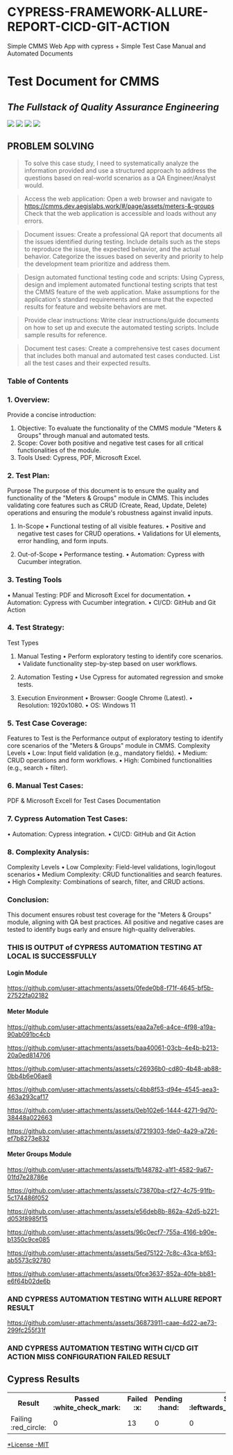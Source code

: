 # CYPRESS-FRAMEWORK-ALLURE-REPORT-CICD-GIT-ACTION
Simple CMMS Web App with cypress + Simple Test Case Manual and Automated Documents 

# Test Document for CMMS
## _The Fullstack of Quality Assurance Engineering_

[![](https://img.shields.io/badge/-odieSDET-1da1f2?logo=twitter&style=flat-square&logoColor=white)](https://twitter.com)
[![](https://img.shields.io/badge/-odieSDET-c32aa3?logo=instagram&style=flat-square&logoColor=white)](https://instagram.com) 
[![](https://img.shields.io/badge/-odieSDET-007bb5?logo=linkedin&style=flat-square&logoColor=white)](https://www.linkedin.com/in/ahmad-dodi-yandra-9424b4a9/)
[![](https://img.shields.io/badge/-odieSDET-ff0000?logo=youtube&style=flat-square&logoColor=white)](https://youtube.com)  
</div> 

## PROBLEM SOLVING
> To solve this case study, I need to systematically analyze the information provided and use a structured approach to address the questions based on real-world scenarios as a QA Engineer/Analyst would.

> Access the web application: Open a web browser and navigate to https://cmms.dev.aegislabs.work/#/page/assets/meters-&-groups Check that the web application is accessible and loads without any errors.

> Document issues: Create a professional QA report that documents all the issues identified during testing. Include details such as the steps to reproduce the issue, the expected behavior, and the actual behavior. Categorize the issues based on severity and priority to help the development team prioritize and address them.

> Design automated functional testing code and scripts: Using Cypress, design and implement automated functional testing scripts that test the CMMS feature of the web application. Make assumptions for the application's standard requirements and ensure that the expected results for feature and website behaviors are met.

> Provide clear instructions: Write clear instructions/guide documents on how to set up and execute the automated testing scripts. Include sample results for reference.

> Document test cases: Create a comprehensive test cases document that includes both manual and automated test cases conducted. List all the test cases and their expected results.


### Table of Contents

### 1. Overview:
Provide a concise introduction: 
1. Objective: To evaluate the functionality of the CMMS module "Meters & Groups" through manual and automated tests.
2. Scope: Cover both positive and negative test cases for all critical functionalities of the module. 
3. Tools Used: Cypress, PDF, Microsoft Excel.

### 2. Test Plan:
Purpose 
The purpose of this document is to ensure the quality and functionality of the "Meters & Groups" module in CMMS. This includes validating core features such as CRUD (Create, Read, Update, Delete) operations and ensuring the module's robustness against invalid inputs.

1. In-Scope 
• Functional testing of all visible features.
• Positive and negative test cases for CRUD operations.
• Validations for UI elements, error handling, and form inputs.

2. Out-of-Scope 
• Performance testing.
• Automation: Cypress with Cucumber integration.

### 3. Testing Tools 
• Manual Testing: PDF and Microsoft Excel for documentation.
• Automation: Cypress with Cucumber integration.
• CI/CD: GitHub and Git Action 

### 4. Test Strategy:
Test Types 
1. Manual Testing 
• Perform exploratory testing to identify core scenarios.
• Validate functionality step-by-step based on user workflows.

2. Automation Testing 
• Use Cypress for automated regression and smoke tests.

3. Execution Environment
• Browser: Google Chrome (Latest).
• Resolution: 1920x1080.
• OS: Windows 11

### 5. Test Case Coverage:
Features to Test is the Performance output of exploratory testing to identify core scenarios of the "Meters & Groups" module in CMMS. 
Complexity Levels 
• Low: Input field validation (e.g., mandatory fields).
• Medium: CRUD operations and form workflows.
• High: Combined functionalities (e.g., search + filter).

### 6. Manual Test Cases:
PDF & Microsoft Excell for Test Cases Documentation

### 7. Cypress Automation Test Cases:
• Automation: Cypress integration.
• CI/CD: GitHub and Git Action 

### 8. Complexity Analysis:
Complexity Levels 
• Low Complexity: Field-level validations, login/logout scenarios
• Medium Complexity: CRUD functionalities and search features.
• High Complexity: Combinations of search, filter, and CRUD actions.

### Conclusion:
This document ensures robust test coverage for the "Meters & Groups" module, aligning with QA best practices. All positive and negative cases are tested to identify bugs early and ensure high-quality deliverables.


### THIS IS OUTPUT of CYPRESS AUTOMATION TESTING AT LOCAL IS SUCCESSFULLY
#### Login Module
https://github.com/user-attachments/assets/0fede0b8-f71f-4645-bf5b-27522fa02182

#### Meter Module
https://github.com/user-attachments/assets/eaa2a7e6-a4ce-4f98-a19a-90ab091bc4cb

https://github.com/user-attachments/assets/baa40061-03cb-4e4b-b213-20a0ed814706

https://github.com/user-attachments/assets/c26936b0-cd80-4b48-ab88-0bb4b6e06ae8

https://github.com/user-attachments/assets/c4bb8f53-d94e-4545-aea3-463a293caf17

https://github.com/user-attachments/assets/0eb102e6-1444-4271-9d70-38448a022663

https://github.com/user-attachments/assets/d7219303-fde0-4a29-a726-ef7b8273e832

#### Meter Groups Module
https://github.com/user-attachments/assets/fb148782-a1f1-4582-9a67-01fd7e28786e

https://github.com/user-attachments/assets/c73870ba-cf27-4c75-91fb-5c174486f052

https://github.com/user-attachments/assets/e56deb8b-862a-42d5-b221-d053f8985f15

https://github.com/user-attachments/assets/96c0ecf7-755a-4166-b90e-b1350c9ce085

https://github.com/user-attachments/assets/5ed75122-7c8c-43ca-bf63-ab5573c92780

https://github.com/user-attachments/assets/0fce3637-852a-40fe-bb81-e6f64b02de6b

### AND CYPRESS AUTOMATION TESTING WITH ALLURE REPORT RESULT 
https://github.com/user-attachments/assets/36873911-caae-4d22-ae73-299fc255f31f


### AND CYPRESS AUTOMATION TESTING WITH CI/CD GIT ACTION MISS CONFIGURATION FAILED RESULT 

<h2>Cypress Results</h2>
<table><tr><th>Result</th><th>Passed :white_check_mark:</th><th>Failed :x:</th><th>Pending :hand:</th><th>Skipped :leftwards_arrow_with_hook:</th><th>Duration :clock8:</th></tr><tr><td>Failing :red_circle:</td><td>0</td><td>13</td><td>0</td><td>0</td><td>0s</td></tr></table>
<a href="">

*License
-MIT
